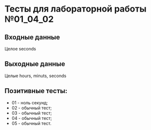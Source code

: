 # Тесты для лабораторной работы №01_04_02

## Входные данные
Целое seconds

## Выходные данные
Целые hours, minuts, seconds

## Позитивные тесты:
- 01 - ноль секунд;
- 02 - обычный тест;
- 03 - обычный тест;
- 04 - обычный тест;
- 05 - обычный тест.